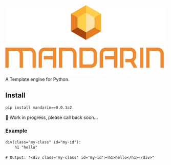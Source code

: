 ![Amber](./logo/Group.png)
A Template engine for Python.

## Install
```bash
pip install mandarin==0.0.1a2
```
🌱 Work in progress, please call back soon...

### Example
```
div(class="my-class" id="my-id"):
    h1 "hello"
    
# Output: "<div class='my-class' id='my-id'><h1>hello</h1></div>"
```